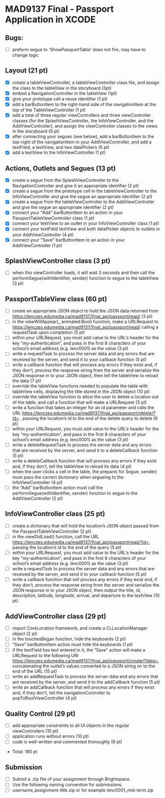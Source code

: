 # MAD9137 Final - Passport Application in XCODE

## Bugs:
- [ ] preform segue to 'ShowPassportTable' does not fire, may have to change logic

## Layout (21 pt)

- [x] create a tableViewController, a tableViewController class file, and assign the class to the tableView in the storyboard (3pt)
- [x] embed a NavigationController in the tableView (1pt)
- [x] give your prototype cell a reuse identifier (1 pt)
- [x] add a barButtonItem to the right-hand side of the navigationItem at the top of the TableViewController (1 pt)
- [x] add a total of three regular viewControllers and three viewController classes (for the SplashViewController, the InfoViewController, and the AddViewController), and assign the viewController classes to the views in the storyboard (9 pt)
- [x] after connecting your segues (see below), add a barButtonItem to the top-right of the navigationItem in your AddViewController, and add a textField, a textView, and two datePickers (5 pt)
- [x] add a textView to the InfoViewController (1 pt)

## Actions, Outlets and Segues (13 pt)

- [x] create a segue from the SplashViewController to the NavigationController and give it an appropriate identifier (2 pt)
- [x] create a segue from the prototype cell in the tableViewController to the InfoViewController and give the segue an appropriate identifier (2 pt)
- [x] create a segue from the tableViewController to the AddViewController and give the segue an appropriate identifier (2 pt)
- [x] connect your "Add" barButtonItem to an action in your PassportTableViewController class (1 pt)
- [x] connect your textView to an outlet in your InfoViewController class (1 pt)
- [x] connect your textField textView and both datePicker objects to outlets in your AddViewController (4 pt)
- [x] connect your "Save" barButtonItem to an action in your AddViewController (1 pt)

## SplashViewController class (3 pt)

- [ ] when this viewController loads, it will wait 3 seconds and then call the performSegue(withIdentifier, sender) function to segue to the tableView (3 pt)

## PassportTableView class (60 pt)

- [ ] create an appropriate JSON object to hold the JSON data returned from https://lenczes.edumedia.ca/mad9137/final_api/passport/read/ (3 pt)
- [ ] in the viewWillAppear(_ animated:Bool) function, make a URLRequest to https://lenczes.edumedia.ca/mad9137/final_api/passport/read/ calling a requestTask upon completion (5 pt)
- [ ] within your URLRequest, you must add value to the URL’s header for the key “my-authentication”, and pass in the first 8 characters of your school’s email address (e.g. lenc0001) as the value (3 pt)
- [ ] write a requestTask to process the server data and any errors that are received by the server, and send it to your callback function (5 pt)
- [ ] write a callback function that will process any errors if they exist and, if they don’t, process the response string from the server and serialize the JSON response in to your JSON object, then tell the tableView to reload the data (7 pt)
- [ ] override the tableView functions needed to populate the table with tableView cells, displaying the title stored in the JSON object (10 pt)
- [ ] override the tableView function to allow the user to delete a location out of the table, and call a function that will make a URLRequest (3 pt)
- [ ] write a function that takes an integer for an id parameter and calls the URL https://lenczes.edumedia.ca/mad9137/final_api/passport/delete/?id= , passing the location’s id to the end of the delete query to delete (6 pt)
- [ ] within your URLRequest, you must add value to the URL’s header for the key “my-authentication”, and pass in the first 8 characters of your school’s email address (e.g. lenc0001) as the value (3 pt)
- [ ] write a deleteRequestTask to process the server data and any errors that are received by the server, and send it to a deleteCallback function (5 pt)
- [ ] write a deleteCallback function that will process any errors if they exist and, if they don’t, tell the tableView to reload its data (4 pt)
- [ ] when the user clicks a cell in the table, the prepare( for Segue, sender) must pass the correct dictionary when segueing to the InfoViewController (4 pt)
- [ ] the “Add” barButtonItem action must call the performSegue(withIdentifier, sender) function to segue to the AddViewController (2 pt)

## InfoViewController class (25 pt)

- [ ] create a dictionary that will hold the location’s JSON object passed from the PassportTableViewController (2 pt)
- [ ] in the viewDidLoad() function, call the URL https://lenczes.edumedia.ca/mad9137/final_api/passport/read/?id=, passing the location’s id to the end of the query (5 pt)
- [ ] within your URLRequest, you must add value to the URL’s header for the key “my-authentication”, and pass in the first 8 characters of your school’s email address (e.g. lenc0001) as the value (3 pt)
- [ ] write a requestTask to process the server data and any errors that are received by the server, and send it to your callback function (5 pt)
- [ ] write a callback function that will process any errors if they exist and, if they don’t, process the response string from the server and serialize the JSON response in to your JSON object, then output the title, id, description, latitude, longitude, arrival, and departure to the textView (10 pt)

## AddViewController class (29 pt)

- [ ] import CoreLocation framework, and create a CLLocationManager object (2 pt)
- [ ] in the touchesBegan function, hide the keyboards (2 pt)
- [ ] “Save” barButtonItem action must hide the keyboards (1 pt)
- [ ] if the textField has text entered in it, the “Save” action will make a URLRequest to the following URI https://lenczes.edumedia.ca/mad9137/final_api/passport/create/?data=, concatenating the outlet’s values converted to a JSON string on to the end of the URL (15 pt)
- [ ] write an addRequestTask to process the server data and any errors that are received by the server, and send it to the addCallback function (5 pt)
- [ ] write an addCallback function that will process any errors if they exist and, if they don’t, tell the navigationController to popToRootViewController (4 pt)

## Quality Control (29 pt)

- [ ] add appropriate constraints to all UI objects in the regular viewControllers (10 pt)
- [ ] application runs without errors (10 pt)
- [ ] code is well-written and commented thoroughly (9 pt)

* Total: 180 pt

## Submission
- [ ] Submit a .zip file of your assignment through Brightspace.
- [ ] Use the following naming convention for submissions:
- [ ] username_assignment-title.zip or for example lenc0001_mid-term.zip
